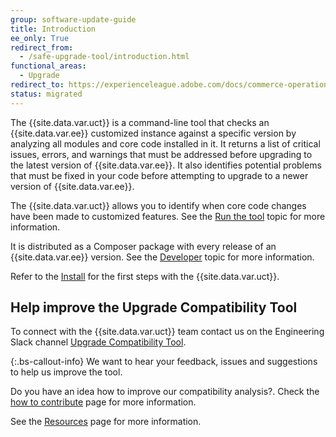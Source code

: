 ```yaml
---
group: software-update-guide
title: Introduction
ee_only: True
redirect_from:
  - /safe-upgrade-tool/introduction.html
functional_areas:
  - Upgrade
redirect_to: https://experienceleague.adobe.com/docs/commerce-operations/upgrade-guide/upgrade-compatibility-tool/overview.html?lang=en
status: migrated
---
```


The {{site.data.var.uct}} is a command-line tool that checks an {{site.data.var.ee}} customized instance against a specific version by analyzing all modules and core code installed in it. It returns a list of critical issues, errors, and warnings that must be addressed before upgrading to the latest version of {{site.data.var.ee}}. It also identifies potential problems that must be fixed in your code before attempting to upgrade to a newer version of {{site.data.var.ee}}.

The {{site.data.var.uct}} allows you to identify when core code changes have been made to customized features. See the [Run the tool](https://experienceleague.adobe.com/docs/commerce-operations/upgrade-guide/upgrade-compatibility-tool/run.html) topic for more information.

It is distributed as a Composer package with every release of an {{site.data.var.ee}} version. See the [Developer](https://experienceleague.adobe.com/docs/commerce-operations/upgrade-guide/upgrade-compatibility-tool/developer.html) topic for more information.

Refer to the [Install](https://experienceleague.adobe.com/docs/commerce-operations/upgrade-guide/upgrade-compatibility-tool/install.html) for the first steps with the {{site.data.var.uct}}.

## Help improve the Upgrade Compatibility Tool

To connect with the {{site.data.var.uct}} team contact us on the Engineering Slack channel [Upgrade Compatibility Tool](https://magentocommeng.slack.com/archives/C019Y143U9F).

{:.bs-callout-info}
We want to hear your feedback, issues and suggestions to help us improve the tool.

Do you have an idea how to improve our compatibility analysis?. Check the [how to contribute]({{site.baseurl}}/guides/v2.4/coding-standards/contributing.html) page for more information.

See the [Resources]({{site.baseurl}}/community/resources/resources.html) page for more information.
